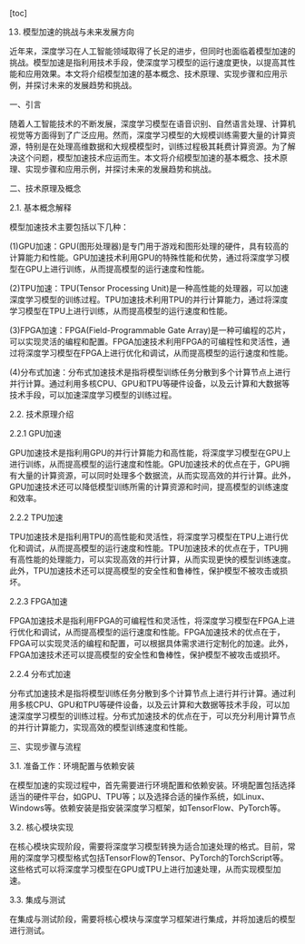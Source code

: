 
[toc]                    
                
                
13. 模型加速的挑战与未来发展方向

近年来，深度学习在人工智能领域取得了长足的进步，但同时也面临着模型加速的挑战。模型加速是指利用技术手段，使深度学习模型的运行速度更快，以提高其性能和应用效果。本文将介绍模型加速的基本概念、技术原理、实现步骤和应用示例，并探讨未来的发展趋势和挑战。

一、引言

随着人工智能技术的不断发展，深度学习模型在语音识别、自然语言处理、计算机视觉等方面得到了广泛应用。然而，深度学习模型的大规模训练需要大量的计算资源，特别是在处理高维数据和大规模模型时，训练过程极其耗费计算资源。为了解决这个问题，模型加速技术应运而生。本文将介绍模型加速的基本概念、技术原理、实现步骤和应用示例，并探讨未来的发展趋势和挑战。

二、技术原理及概念

2.1. 基本概念解释

模型加速技术主要包括以下几种：

(1)GPU加速：GPU(图形处理器)是专门用于游戏和图形处理的硬件，具有较高的计算能力和性能。GPU加速技术利用GPU的特殊性能和优势，通过将深度学习模型在GPU上进行训练，从而提高模型的运行速度和性能。

(2)TPU加速：TPU(Tensor Processing Unit)是一种高性能的处理器，可以加速深度学习模型的训练过程。TPU加速技术利用TPU的并行计算能力，通过将深度学习模型在TPU上进行训练，从而提高模型的运行速度和性能。

(3)FPGA加速：FPGA(Field-Programmable Gate Array)是一种可编程的芯片，可以实现灵活的编程和配置。FPGA加速技术利用FPGA的可编程性和灵活性，通过将深度学习模型在FPGA上进行优化和调试，从而提高模型的运行速度和性能。

(4)分布式加速：分布式加速技术是指将模型训练任务分散到多个计算节点上进行并行计算。通过利用多核CPU、GPU和TPU等硬件设备，以及云计算和大数据等技术手段，可以加速深度学习模型的训练过程。

2.2. 技术原理介绍

2.2.1 GPU加速

GPU加速技术是指利用GPU的并行计算能力和高性能，将深度学习模型在GPU上进行训练，从而提高模型的运行速度和性能。GPU加速技术的优点在于，GPU拥有大量的计算资源，可以同时处理多个数据流，从而实现高效的并行计算。此外，GPU加速技术还可以降低模型训练所需的计算资源和时间，提高模型的训练速度和效率。

2.2.2 TPU加速

TPU加速技术是指利用TPU的高性能和灵活性，将深度学习模型在TPU上进行优化和调试，从而提高模型的运行速度和性能。TPU加速技术的优点在于，TPU拥有高性能的处理能力，可以实现高效的并行计算，从而实现更快的模型训练速度。此外，TPU加速技术还可以提高模型的安全性和鲁棒性，保护模型不被攻击或损坏。

2.2.3 FPGA加速

FPGA加速技术是指利用FPGA的可编程性和灵活性，将深度学习模型在FPGA上进行优化和调试，从而提高模型的运行速度和性能。FPGA加速技术的优点在于，FPGA可以实现灵活的编程和配置，可以根据具体需求进行定制化的加速。此外，FPGA加速技术还可以提高模型的安全性和鲁棒性，保护模型不被攻击或损坏。

2.2.4 分布式加速

分布式加速技术是指将模型训练任务分散到多个计算节点上进行并行计算。通过利用多核CPU、GPU和TPU等硬件设备，以及云计算和大数据等技术手段，可以加速深度学习模型的训练过程。分布式加速技术的优点在于，可以充分利用计算节点的并行计算能力，实现高效的模型训练速度和性能。

三、实现步骤与流程

3.1. 准备工作：环境配置与依赖安装

在模型加速的实现过程中，首先需要进行环境配置和依赖安装。环境配置包括选择适当的硬件平台，如GPU、TPU等；以及选择合适的操作系统，如Linux、Windows等。依赖安装是指安装深度学习框架，如TensorFlow、PyTorch等。

3.2. 核心模块实现

在核心模块实现阶段，需要将深度学习模型转换为适合加速处理的格式。目前，常用的深度学习模型格式包括TensorFlow的Tensor、PyTorch的TorchScript等。这些格式可以将深度学习模型在GPU或TPU上进行加速处理，从而实现模型加速。

3.3. 集成与测试

在集成与测试阶段，需要将核心模块与深度学习框架进行集成，并将加速后的模型进行测试。

